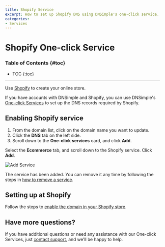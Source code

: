 ```yaml
---
title: Shopify Service
excerpt: How to set up Shopify DNS using DNSimple's one-click service.
categories:
- Services
---
```


# Shopify One-click Service

### Table of Contents {#toc}

* TOC
{:toc}

---

Use [Shopify](https://www.shopify.com) to create your online store. 

If you have accounts with DNSimple and Shopify, you can use DNSimple's [One-click Services](/categories/services/) to set up the DNS records required by Shopify.

## Enabling Shopify service

1. From the domain list, click on the domain name you want to update.
2. Click the **DNS** tab on the left side.
3. Scroll down to the **One-click services** card, and click **Add**.

<!--- needs screenshot -->

Select the **Ecommerce** tab, and scroll down to the Shopify service. Click **Add**.

![Add Service](/files/services-shopify.png)

The service has been added. You can remove it any time by following the steps in [how to remove a service](/articles/services/#removing-services).

## Setting up at Shopify

Follow the steps to [enable the domain in your Shopify store](https://help.shopify.com/en/manual/online-store/domains/add-a-domain/using-existing-domains/connecting-domains).

## Have more questions? 

If you have additional questions or need any assistance with our One-click Services, just [contact support](https://dnsimple.com/feedback), and we'll be happy to help. 
